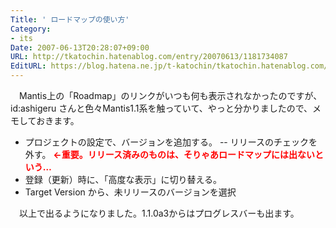 ```yaml
---
Title: ' ロードマップの使い方'
Category:
- its
Date: 2007-06-13T20:28:07+09:00
URL: http://tkatochin.hatenablog.com/entry/20070613/1181734087
EditURL: https://blog.hatena.ne.jp/t-katochin/tkatochin.hatenablog.com/atom/entry/6653586347154755387
---
```


　Mantis上の「Roadmap」のリンクがいつも何も表示されなかったのですが、id:ashigeru さんと色々Mantis1.1系を触っていて、やっと分かりましたので、メモしておきます。

+ プロジェクトの設定で、バージョンを追加する。
-- リリースのチェックを外す。 <span style="color: red; font-weight: bold;">←重要。リリース済みのものは、そりゃあロードマップには出ないという…</span>
+ 登録（更新）時に、「高度な表示」に切り替える。
+ Target Version から、未リリースのバージョンを選択

　以上で出るようになりました。1.1.0a3からはプログレスバーも出ます。
